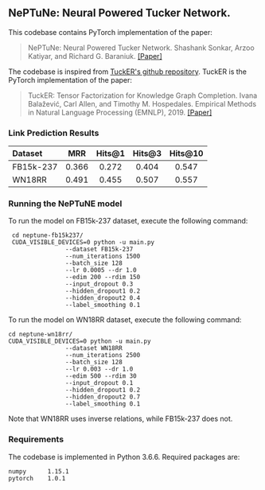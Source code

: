 ## NePTuNe: Neural Powered Tucker Network.

This codebase contains PyTorch implementation of the paper:

> NePTuNe: Neural Powered Tucker Network.
> Shashank Sonkar, Arzoo Katiyar, and Richard G. Baraniuk.
> [[Paper]]()

The codebase is inspired from [TuckER's github repository](https://github.com/ibalazevic/TuckER).
TuckER is the PyTorch implementation of the paper:

> TuckER: Tensor Factorization for Knowledge Graph Completion.
> Ivana Balažević, Carl Allen, and Timothy M. Hospedales.
> Empirical Methods in Natural Language Processing (EMNLP), 2019.
> [[Paper]](https://arxiv.org/pdf/1901.09590.pdf)

### Link Prediction Results

Dataset | MRR | Hits@1 | Hits@3 | Hits@10
:--- | :---: | :---: | :---: | :---:
FB15k-237 | 0.366 | 0.272 | 0.404 | 0.547 
WN18RR | 0.491 | 0.455 | 0.507 | 0.557 

### Running the NePTuNE model

To run the model on FB15k-237 dataset, execute the following command:

```
 cd neptune-fb15k237/
 CUDA_VISIBLE_DEVICES=0 python -u main.py 
                --dataset FB15k-237 
                --num_iterations 1500 
                --batch_size 128 
                --lr 0.0005 --dr 1.0 
                --edim 200 --rdim 150 
                --input_dropout 0.3
                --hidden_dropout1 0.2
                --hidden_dropout2 0.4 
                --label_smoothing 0.1
```

To run the model on WN18RR dataset, execute the following command:

```
cd neptune-wn18rr/
CUDA_VISIBLE_DEVICES=0 python -u main.py
                --dataset WN18RR 
                --num_iterations 2500
                --batch_size 128
                --lr 0.003 --dr 1.0
                --edim 500 --rdim 30
                --input_dropout 0.1
                --hidden_dropout1 0.2
                --hidden_dropout2 0.7
                --label_smoothing 0.1
```
Note that WN18RR uses inverse relations, while FB15k-237 does not.

### Requirements

The codebase is implemented in Python 3.6.6. Required packages are:

    numpy      1.15.1
    pytorch    1.0.1